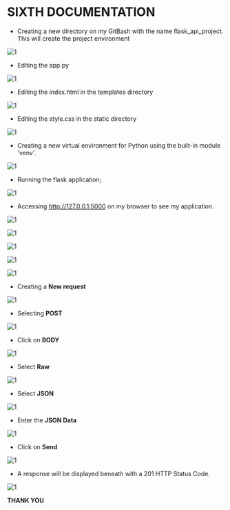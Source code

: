 # SIXTH DOCUMENTATION

- Creating a new directory on my GitBash with the name flask_api_project. This will create the project environment

![1](pics/2.png)

- Editing the app.py

![1](pics/3.png)

- Editing the index.html in the templates directory

![1](pics/4.png)

- Editing the style.css in the static directory

![1](pics/5.png)

- Creating a new virtual environment for Python using the built-in module 'venv'.

![1](pics/6.png)

- Running the flask application;

![1](pics/7.png)

- Accessing http://127.0.0.1:5000 on my browser to see my application.

![1](pics/8.png)

![1](pics/9.png)

![1](pics/10.png)

![1](pics/12.png)

![1](pics/13.png)

- Creating a **New request**

![1](pics/14.png)

- Selecting **POST**

![1](pics/15.png)

- Click on **BODY**

![1](pics/16.png)

- Select **Raw**

![1](pics/17.png)

- Select **JSON**

![1](pics/18.png)

- Enter the **JSON Data**

![1](pics/19.png)

- Click on **Send**

![1](pics/20.png)

- A response will be displayed beneath with a 201 HTTP Status Code.

![1](pics/21.png)

**THANK YOU**
